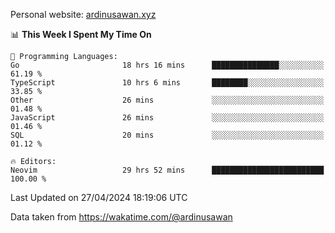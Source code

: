 Personal website: [ardinusawan.xyz](https://ardinusawan.xyz)

<!--START_SECTION:waka-->
📊 **This Week I Spent My Time On** 

```text
💬 Programming Languages: 
Go                       18 hrs 16 mins      ███████████████░░░░░░░░░░   61.19 % 
TypeScript               10 hrs 6 mins       ████████░░░░░░░░░░░░░░░░░   33.85 % 
Other                    26 mins             ░░░░░░░░░░░░░░░░░░░░░░░░░   01.48 % 
JavaScript               26 mins             ░░░░░░░░░░░░░░░░░░░░░░░░░   01.46 % 
SQL                      20 mins             ░░░░░░░░░░░░░░░░░░░░░░░░░   01.12 % 

🔥 Editors: 
Neovim                   29 hrs 52 mins      █████████████████████████   100.00 % 
```


 Last Updated on 27/04/2024 18:19:06 UTC
<!--END_SECTION:waka-->
Data taken from https://wakatime.com/@ardinusawan
